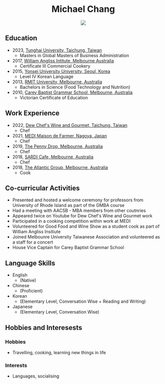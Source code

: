 <h1 align="center"> Michael Chang</h1>

<p align="center">
<img src="https://user-images.githubusercontent.com/125838977/223021202-bec71f17-7423-4eb1-b0d8-769cf12acd5b.jpeg">
</p>

## Education

- 2023, [Tunghai University, Taichung, Taiwan](https://www.thu.edu.tw/)
    -   Masters in Global Masters of Business Administration
- 2017, [William Angliss Intitute, Melbourne Australia](https://www.angliss.edu.au/)
    - Certificate III Commercial Cookery
- 2015, [Yonsei University University, Seoul, Korea](https://www.yonsei.ac.kr/en_sc/index.jsp)
    - Level IV Korean Language
- 2013, [RMIT University, Melbourne, Australia](https://www.rmit.edu.au/)
    - Bachelors in Science (Food Technology and Nutrition)
- 2010, [Carey Baptist Grammar School, Melbourne, Australia](https://www.carey.com.au/)
    -   Victorian Certificate of Education

## Work Experience 

- 2022, [Dew Chef's Wine and Gourmet, Taichung, Taiwan](https://dew.com.tw/)
    -   Chef
- 2021, [MEDI Maison de Farmer, Nagoya, Japan](https://medi.nagoya/restaurant/)
    -   Chef
- 2019, [The Penny Drop, Melbourne, Australia](http://www.thepennydrop.com.au/)
    -   Chef
- 2018, [SARDI Cafe, Melbourne, Australia](https://www.sardi-cafe.com.au/pages/brunch-menu)
    -   Chef
- 2018, [The Atlantic Group, Melbourne, Australia](https://atlanticgroup.com.au/)
    -   Cook

## Co-curricular Activities
- Presented and hosted a welcome ceremony for professors from University of Rhode Island as part of the GMBA course
- Had a meeting with AACSB - MBA members from other coutnries
- Appeared twice on Youtube for Dew Chef's Wine and Gourmet work
- Participated in a cooking competition within work at MEDI
- Volunteered for Good Food and Wine Show as a student cook as part of William Angliss Insitiute
- Joined Melbounre University Taiwanese Association and volunteered as a staff for a concert
- House Vice Captain for Carey Baptist Grammar School 

## Language Skills
- English 
    - (Native)
- Chinese 
    - (Proficient)
- Korean 
    - (Elementary Level, Conversation Wise + Reading and Writing)
- Japanese 
    - (Elementary Level, Conversation Wise)

## Hobbies and Interesests
### Hobbies
- Travelling, cooking, learning new things in life
### Interests
- Languages, socialising
